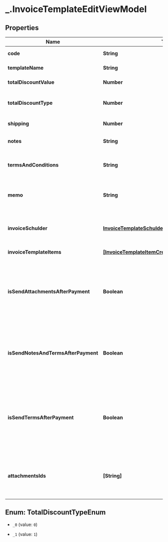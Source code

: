 # _.InvoiceTemplateEditViewModel

## Properties
Name | Type | Description | Notes
------------ | ------------- | ------------- | -------------
**code** | **String** | کلید یکتای فاکتور | [default to '']
**templateName** | **String** | عنوان | [default to '']
**totalDiscountValue** | **Number** | تخفیف به کل فاکتور | [optional] 
**totalDiscountType** | **Number** | نوع تخفیف به کل فاکتور:  0 = مبلغ  1 = درصد | [optional] 
**shipping** | **Number** | هزینه حمل و نقل | [optional] 
**notes** | **String** | پیامی جهت نمایش به پرداخت کننده | [optional] [default to '']
**termsAndConditions** | **String** | متن شرایط و قوانین جهت نمایش به پرداخت کننده | [optional] [default to '']
**memo** | **String** | ایجاد یک متن دلخواه جهت یادآوری فقط برای صادر کننده فاکتور | [optional] [default to '']
**invoiceSchulder** | [**InvoiceTemplateSchulderCreateOrUpdateViewModel**](InvoiceTemplateSchulderCreateOrUpdateViewModel.md) | ارسال زماندار که رابطه (یک به یک) یا (یک به صفر) دارد | [optional] 
**invoiceTemplateItems** | [**[InvoiceTemplateItemCreateViewModel]**](InvoiceTemplateItemCreateViewModel.md) | آیتم های مالی فاکتور | [optional] 
**isSendAttachmentsAfterPayment** | **Boolean** | نمایش فایل های ضمیمه به پرداخت کننده پس از پرداخت موفق = true, نمایش در قبل و بعد از پرداخت = false | [optional] [default to false]
**isSendNotesAndTermsAfterPayment** | **Boolean** | نمایش پیام به پرداخت کننده پس از پرداخت موفق = true, نمایش در قبل و بعد از پرداخت = false | [optional] [default to false]
**isSendTermsAfterPayment** | **Boolean** | نمایش متن قوانین و مقررات به پرداخت کننده پس از پرداخت موفق = true, نمایش در قبل و بعد از پرداخت = false | [optional] [default to false]
**attachmentsIds** | **[String]** | کلید(های) یکتا دریافت شده از سرویس آپلود به صورت آرایه از رشته ها قرار دهید | [optional] 


<a name="TotalDiscountTypeEnum"></a>
## Enum: TotalDiscountTypeEnum


* `_0` (value: `0`)

* `_1` (value: `1`)




